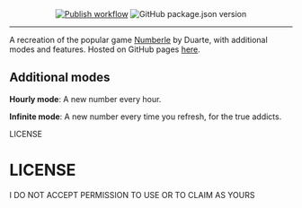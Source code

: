<div align="center">
  <a href="https://BrendanDenzel.github.io/wordle/" ><img src="https://github.com/BrendanDenzel/wordle/workflows/Publish/badge.svg?branch=main" alt="Publish workflow"/></a>
  <img src="https://img.shields.io/github/package-json/v/BrendanDenzel/wordle" alt="GitHub package.json version" />
</div>

---
A recreation of the popular game [Numberle](https://dduarte.github.io/numberle/) by Duarte, with additional modes and features.
Hosted on GitHub pages [here](https://BrendanDenzel.github.io/wordle/).

## Additional modes
**Hourly mode**: A new number every hour.

**Infinite mode**: A new number every time you refresh, for the true addicts.


<summary>LICENSE</summary>

# LICENSE
I DO NOT ACCEPT PERMISSION TO USE OR TO CLAIM AS YOURS
